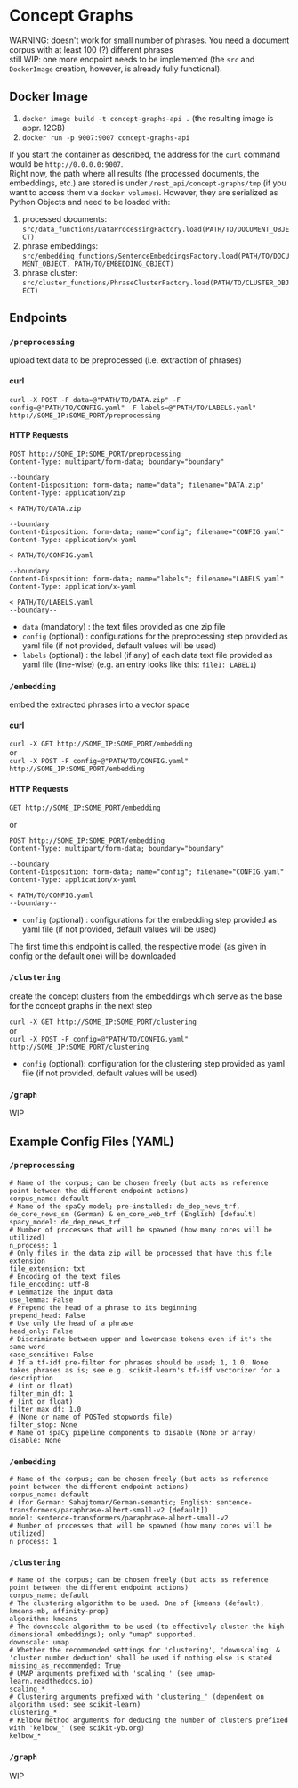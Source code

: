 # Concept Graphs
WARNING: doesn't work for small number of phrases. You need a document corpus with at least 100 (?) different phrases  
still WIP: one more endpoint needs to be implemented (the `src` and `DockerImage` creation, however, is already fully functional).

## Docker Image
1. `docker image build -t concept-graphs-api .` (the resulting image is appr. 12GB)
2. `docker run -p 9007:9007 concept-graphs-api`

If you start the container as described, the address for the `curl` command would be `http://0.0.0.0:9007`.  
Right now, the path where all results (the processed documents, the embeddings, etc.) are stored is under `/rest_api/concept-graphs/tmp` (if you want to access them via `docker volumes`).
However, they are serialized as Python Objects and need to be loaded with:
1. processed documents: `src/data_functions/DataProcessingFactory.load(PATH/TO/DOCUMENT_OBJECT)`
2. phrase embeddings: `src/embedding_functions/SentenceEmbeddingsFactory.load(PATH/TO/DOCUMENT_OBJECT, PATH/TO/EMBEDDING_OBJECT)`
3. phrase cluster: `src/cluster_functions/PhraseClusterFactory.load(PATH/TO/CLUSTER_OBJECT)`

## Endpoints
### `/preprocessing`
upload text data to be preprocessed (i.e. extraction of phrases)  

#### curl
`curl -X POST -F data=@"PATH/TO/DATA.zip" -F config=@"PATH/TO/CONFIG.yaml" -F labels=@"PATH/TO/LABELS.yaml" http://SOME_IP:SOME_PORT/preprocessing`

#### HTTP Requests
```
POST http://SOME_IP:SOME_PORT/preprocessing
Content-Type: multipart/form-data; boundary="boundary"

--boundary
Content-Disposition: form-data; name="data"; filename="DATA.zip"
Content-Type: application/zip

< PATH/TO/DATA.zip

--boundary
Content-Disposition: form-data; name="config"; filename="CONFIG.yaml"
Content-Type: application/x-yaml

< PATH/TO/CONFIG.yaml

--boundary
Content-Disposition: form-data; name="labels"; filename="LABELS.yaml"
Content-Type: application/x-yaml

< PATH/TO/LABELS.yaml
--boundary--
```

* `data`  (mandatory) : the text files provided as one zip file
* `config` (optional) : configurations for the preprocessing step provided as yaml file (if not provided, default values will be used)
* `labels` (optional) : the label (if any) of each data text file provided as yaml file (line-wise) (e.g. an entry looks like this: `file1: LABEL1`) 

### `/embedding`
embed the extracted phrases into a vector space  

#### curl
`curl -X GET http://SOME_IP:SOME_PORT/embedding`  
or  
`curl -X POST -F config=@"PATH/TO/CONFIG.yaml" http://SOME_IP:SOME_PORT/embedding`

#### HTTP Requests
```
GET http://SOME_IP:SOME_PORT/embedding
```
or
```
POST http://SOME_IP:SOME_PORT/embedding
Content-Type: multipart/form-data; boundary="boundary"

--boundary
Content-Disposition: form-data; name="config"; filename="CONFIG.yaml"
Content-Type: application/x-yaml

< PATH/TO/CONFIG.yaml
--boundary--
```

* `config` (optional) : configurations for the embedding step provided as yaml file (if not provided, default values will be used)

The first time this endpoint is called, the respective model (as given in config or the default one) will be downloaded

### `/clustering`
create the concept clusters from the embeddings which serve as the base for the concept graphs in the next step  

`curl -X GET http://SOME_IP:SOME_PORT/clustering`  
or  
`curl -X POST -F config=@"PATH/TO/CONFIG.yaml" http://SOME_IP:SOME_PORT/clustering`  

* `config` (optional): configuration for the clustering step provided as yaml file (if not provided, default values will be used)


### `/graph`
WIP


## Example Config Files (YAML)
### `/preprocessing`
```
# Name of the corpus; can be chosen freely (but acts as reference point between the different endpoint actions)
corpus_name: default
# Name of the spaCy model; pre-installed: de_dep_news_trf, de_core_news_sm (German) & en_core_web_trf (English) [default]
spacy_model: de_dep_news_trf
# Number of processes that will be spawned (how many cores will be utilized)
n_process: 1
# Only files in the data zip will be processed that have this file extension
file_extension: txt
# Encoding of the text files
file_encoding: utf-8
# Lemmatize the input data
use_lemma: False
# Prepend the head of a phrase to its beginning
prepend_head: False
# Use only the head of a phrase
head_only: False
# Discriminate between upper and lowercase tokens even if it's the same word
case_sensitive: False
# If a tf-idf pre-filter for phrases should be used; 1, 1.0, None takes phrases as is; see e.g. scikit-learn's tf-idf vectorizer for a description
# (int or float)
filter_min_df: 1
# (int or float)
filter_max_df: 1.0
# (None or name of POSTed stopwords file)
filter_stop: None
# Name of spaCy pipeline components to disable (None or array)
disable: None
```

### `/embedding`
```
# Name of the corpus; can be chosen freely (but acts as reference point between the different endpoint actions)
corpus_name: default
# (for German: Sahajtomar/German-semantic; English: sentence-transformers/paraphrase-albert-small-v2 [default])
model: sentence-transformers/paraphrase-albert-small-v2
# Number of processes that will be spawned (how many cores will be utilized)
n_process: 1
```

### `/clustering`
```
# Name of the corpus; can be chosen freely (but acts as reference point between the different endpoint actions)
corpus_name: default
# The clustering algorithm to be used. One of {kmeans (default), kmeans-mb, affinity-prop}
algorithm: kmeans
# The downscale algorithm to be used (to effectively cluster the high-dimensional embeddings); only "umap" supported.
downscale: umap
# Whether the recommended settings for 'clustering', 'downscaling' & 'cluster number deduction' shall be used if nothing else is stated
missing_as_recommended: True
# UMAP arguments prefixed with 'scaling_' (see umap-learn.readthedocs.io)
scaling_*
# Clustering arguments prefixed with 'clustering_' (dependent on algorithm used: see scikit-learn)
clustering_*
# KElbow method arguments for deducing the number of clusters prefixed with 'kelbow_' (see scikit-yb.org)
kelbow_*
```

### `/graph`
WIP
